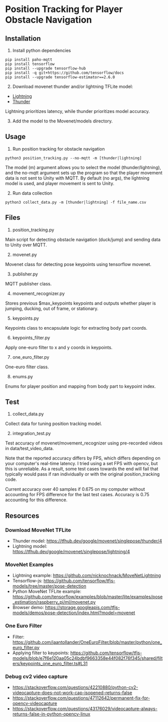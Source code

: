 # Position Tracking for Player Obstacle Navigation

## Installation

1. Install python dependencies

```
pip install paho-mqtt
pip install tensorflow
pip install --upgrade tensorflow-hub
pip install -q git+https://github.com/tensorflow/docs
pip install --upgrade tensorflow-estimator==2.6.0
```

2. Download movenet thunder and/or lightning TFLite model:

- [Lightning](https://tfhub.dev/google/lite-model/movenet/singlepose/lightning/3)
- [Thunder](https://tfhub.dev/google/lite-model/movenet/singlepose/thunder/3)

Lightning prioritizes latency, while thunder prioritizes model accuracy.

3. Add the model to the Movenet/models directory.

## Usage

1. Run position tracking for obstacle navigation

`python3 position_tracking.py --no-mqtt -m [thunder|lightning]`

The model (m) argument allows you to select the model (thunder/lightning), and the no-mqtt argument sets up the program so that the player movement data is not sent to Unity with MQTT. By default (no args), the lightning model is used, and player movement is sent to Unity.

2. Run data collection

`python3 collect_data.py -m [thunder|lightning] -f file_name.csv`

## Files

1. position_tracking.py

Main script for detecting obstacle navigation (duck/jump)
and sending data to Unity over MQTT.

2. movenet.py

Movenet class for detecting pose keypoints using tensorflow movenet.

3. publisher.py

MQTT publisher class.

4. movement_recognizer.py

Stores previous $max_keypoints keypoints and outputs whether player is
jumping, ducking, out of frame, or stationary.

5. keypoints.py

Keypoints class to encapsulate logic for extracting body part coords.

6. keypoints_filter.py

Apply one-euro filter to x and y coords in keypoints.

7. one_euro_filter.py

One-euro filter class.

8. enums.py

Enums for player position and mapping from body part to keypoint index.

## Test

1. collect_data.py

Collect data for tuning position tracking model.

2. integration_test.py

Test accuracy of movenet/movement_recognizer using pre-recorded videos in data/test_video_data.

Note that the reported accuracy differs by FPS, which differs depending on your computer's real-time latency. I tried using a set FPS with opencv, but this is unreliable. As a result, some test cases towards the end will fail that typically would pass if ran individually or with the original position_tracking code.

Current accuracy over 40 samples if 0.675 on my computer without accounting for FPS difference for the last test cases. Accuracy is 0.75 accounting for this difference.

## Resources

### Download MoveNet TFLite

- Thunder model: https://tfhub.dev/google/movenet/singlepose/thunder/4
- Lightning model: https://tfhub.dev/google/movenet/singlepose/lightning/4

### MoveNet Examples

- Lightning example: https://github.com/nicknochnack/MoveNetLightning
- Tensorflow-js: https://github.com/tensorflow/tfjs-models/tree/master/pose-detection
- Python MoveNet TFLite example: https://github.com/tensorflow/examples/blob/master/lite/examples/pose_estimation/raspberry_pi/ml/movenet.py
- Browser demo: https://storage.googleapis.com/tfjs-models/demos/pose-detection/index.html?model=movenet

### One Euro Filter

- Filter: https://github.com/jaantollander/OneEuroFilter/blob/master/python/one_euro_filter.py
- Applying filter to keypoints: https://github.com/tensorflow/tfjs-models/blob/e7f6e120aa05c24bdbf9663358e44f082f76f345/shared/filters/keypoints_one_euro_filter.ts#L31

### Debug cv2 video capture

- https://stackoverflow.com/questions/42210880/python-cv2-videocapture-does-not-work-cap-isopened-returns-false
- https://stackoverflow.com/questions/47112642/permanent-fix-for-opencv-videocapture
- https://stackoverflow.com/questions/43176029/videocapture-always-returns-false-in-python-opencv-linux
